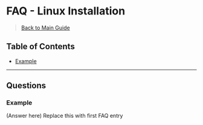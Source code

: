 # FAQ - Linux Installation

> [Back to Main Guide](main.md)

## Table of Contents
- [Example](#Example)

---

## Questions

### Example
(Answer here)
Replace this with first FAQ entry
